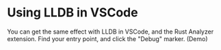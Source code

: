 # Using LLDB in VSCode

You can get the same effect with LLDB in VSCode, and the Rust Analyzer extension. Find your entry point, and click the "Debug" marker. (Demo)